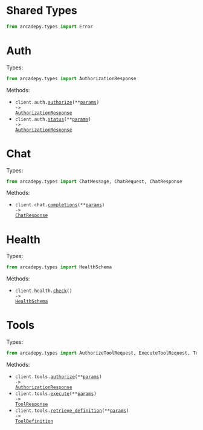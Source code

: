 # Shared Types

```python
from arcadepy.types import Error
```

# Auth

Types:

```python
from arcadepy.types import AuthorizationResponse
```

Methods:

- <code title="post /v1/auth/authorize">client.auth.<a href="./src/arcadepy/resources/auth.py">authorize</a>(\*\*<a href="src/arcadepy/types/auth_authorize_params.py">params</a>) -> <a href="./src/arcadepy/types/authorization_response.py">AuthorizationResponse</a></code>
- <code title="get /v1/auth/status">client.auth.<a href="./src/arcadepy/resources/auth.py">status</a>(\*\*<a href="src/arcadepy/types/auth_status_params.py">params</a>) -> <a href="./src/arcadepy/types/authorization_response.py">AuthorizationResponse</a></code>

# Chat

Types:

```python
from arcadepy.types import ChatMessage, ChatRequest, ChatResponse
```

Methods:

- <code title="post /v1/chat/completions">client.chat.<a href="./src/arcadepy/resources/chat.py">completions</a>(\*\*<a href="src/arcadepy/types/chat_completions_params.py">params</a>) -> <a href="./src/arcadepy/types/chat_response.py">ChatResponse</a></code>

# Health

Types:

```python
from arcadepy.types import HealthSchema
```

Methods:

- <code title="get /v1/health">client.health.<a href="./src/arcadepy/resources/health.py">check</a>() -> <a href="./src/arcadepy/types/health_schema.py">HealthSchema</a></code>

# Tools

Types:

```python
from arcadepy.types import AuthorizeToolRequest, ExecuteToolRequest, ToolDefinition, ToolResponse
```

Methods:

- <code title="post /v1/tools/authorize">client.tools.<a href="./src/arcadepy/resources/tools.py">authorize</a>(\*\*<a href="src/arcadepy/types/tool_authorize_params.py">params</a>) -> <a href="./src/arcadepy/types/authorization_response.py">AuthorizationResponse</a></code>
- <code title="post /v1/tools/execute">client.tools.<a href="./src/arcadepy/resources/tools.py">execute</a>(\*\*<a href="src/arcadepy/types/tool_execute_params.py">params</a>) -> <a href="./src/arcadepy/types/tool_response.py">ToolResponse</a></code>
- <code title="get /v1/tools/definition">client.tools.<a href="./src/arcadepy/resources/tools.py">retrieve_definition</a>(\*\*<a href="src/arcadepy/types/tool_retrieve_definition_params.py">params</a>) -> <a href="./src/arcadepy/types/tool_definition.py">ToolDefinition</a></code>
